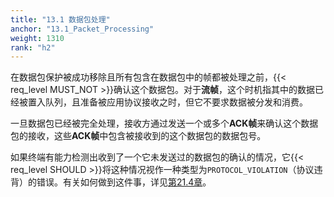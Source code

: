 ```yaml
---
title: "13.1 数据包处理"
anchor: "13.1_Packet_Processing"
weight: 1310
rank: "h2"
---
```


在数据包保护被成功移除且所有包含在数据包中的帧都被处理之前，{{< req_level MUST_NOT >}}确认这个数据包。对于**流帧**，这个时机指其中的数据已经被置入队列，且准备被应用协议接收之时，但它不要求数据被分发和消费。

一旦数据包已经被完全处理，接收方通过发送一个或多个**ACK帧**来确认这个数据包的接收，这些**ACK帧**中包含被接收到的这个数据包的数据包号。

如果终端有能力检测出收到了一个它未发送过的数据包的确认的情况，它{{< req_level SHOULD >}}将这种情况视作一种类型为`PROTOCOL_VIOLATION`（协议违背）的错误。有关如何做到这件事，详见[第21.4章]()。
